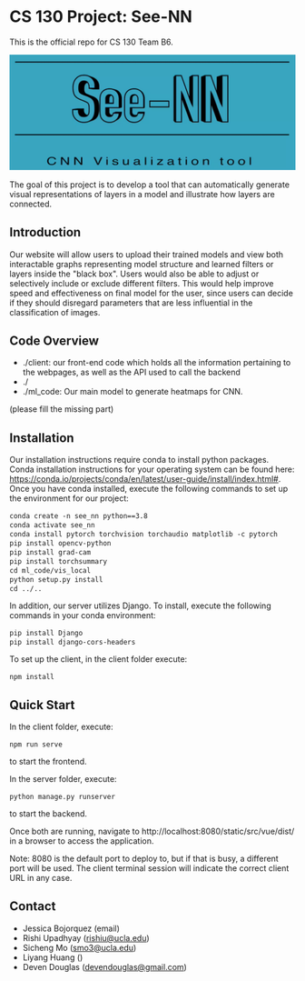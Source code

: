 # CS 130 Project: See-NN
This is the official repo for CS 130 Team B6.

![avatar](./imgs/logo.jpeg)

The goal of this project is to develop a tool that can automatically generate visual representations of layers in a model and illustrate how layers are connected.

## Introduction
Our website will allow users to upload their trained models and view both interactable graphs representing model structure and learned filters or layers inside the "black box". Users would also be able to adjust or selectively include or exclude different filters. This would help improve speed and effectiveness on final model for the user, since users can decide if they should disregard parameters that are less influential in the classification of images.
## Code Overview
* ./client: our front-end code which holds all the information pertaining to the webpages, as well as the API used to call the backend
* ./
* ./ml_code: Our main model to generate heatmaps for CNN.
  
(please fill the missing part)

## Installation
Our installation instructions require conda to install python packages. Conda installation instructions for your operating system can be found here: https://conda.io/projects/conda/en/latest/user-guide/install/index.html#. Once you have conda installed, execute the following commands to set up the environment for our project:
```shell
conda create -n see_nn python==3.8
conda activate see_nn
conda install pytorch torchvision torchaudio matplotlib -c pytorch
pip install opencv-python
pip install grad-cam
pip install torchsummary
cd ml_code/vis_local
python setup.py install
cd ../..
```

In addition, our server utilizes Django. To install, execute the following commands in your conda environment:
```shell
pip install Django
pip install django-cors-headers
``` 

To set up the client, in the client folder execute:
```shell
npm install
```

## Quick Start

In the client folder, execute: 
```shell
npm run serve
```
to start the frontend.

In the server folder, execute: 
```shell
python manage.py runserver
```
to start the backend.

Once both are running, navigate to http://localhost:8080/static/src/vue/dist/ in a browser to access the application.

Note: 8080 is the default port to deploy to, but if that is busy, a different port will be used. The client terminal session will indicate the correct client URL in any case.

## Contact
* Jessica Bojorquez (email)
* Rishi Upadhyay (rishiu@ucla.edu)
* Sicheng Mo (smo3@ucla.edu)
* Liyang Huang ()
* Deven Douglas (devendouglas@gmail.com)

